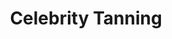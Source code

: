 ---
title: "Celebrity Tanning"
url: /mesa/celebrity-tanning-south-greenfield-road/
shop: Kosmetik
---